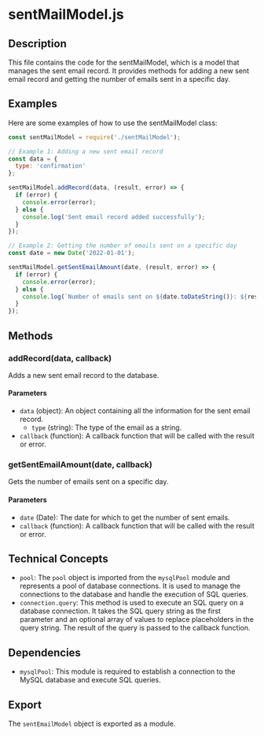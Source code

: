 # sentMailModel.js

## Description
This file contains the code for the sentMailModel, which is a model that manages the sent email record. It provides methods for adding a new sent email record and getting the number of emails sent in a specific day.

## Examples
Here are some examples of how to use the sentMailModel class:

```javascript
const sentMailModel = require('./sentMailModel');

// Example 1: Adding a new sent email record
const data = {
  type: 'confirmation'
};

sentMailModel.addRecord(data, (result, error) => {
  if (error) {
    console.error(error);
  } else {
    console.log('Sent email record added successfully');
  }
});

// Example 2: Getting the number of emails sent on a specific day
const date = new Date('2022-01-01');

sentMailModel.getSentEmailAmount(date, (result, error) => {
  if (error) {
    console.error(error);
  } else {
    console.log(`Number of emails sent on ${date.toDateString()}: ${result.sent_emails}`);
  }
});
```

## Methods

### addRecord(data, callback)
Adds a new sent email record to the database.

#### Parameters
- `data` (object): An object containing all the information for the sent email record.
  - `type` (string): The type of the email as a string.
- `callback` (function): A callback function that will be called with the result or error.

### getSentEmailAmount(date, callback)
Gets the number of emails sent on a specific day.

#### Parameters
- `date` (Date): The date for which to get the number of sent emails.
- `callback` (function): A callback function that will be called with the result or error.

## Technical Concepts
- `pool`: The `pool` object is imported from the `mysqlPool` module and represents a pool of database connections. It is used to manage the connections to the database and handle the execution of SQL queries.
- `connection.query`: This method is used to execute an SQL query on a database connection. It takes the SQL query string as the first parameter and an optional array of values to replace placeholders in the query string. The result of the query is passed to the callback function.

## Dependencies
- `mysqlPool`: This module is required to establish a connection to the MySQL database and execute SQL queries.

## Export
The `sentEmailModel` object is exported as a module.